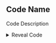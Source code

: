 ## Code Name

Code Description

<details>
<summary>Reveal Code</summary>

```powerpc
0405E0A8 48000020
```
</details>